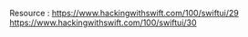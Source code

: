 Resource : https://www.hackingwithswift.com/100/swiftui/29
https://www.hackingwithswift.com/100/swiftui/30

